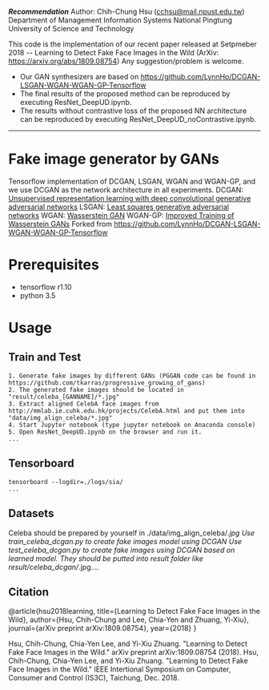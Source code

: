 ***Recommendation***
Author: Chih-Chung Hsu (cchsu@mail.npust.edu.tw)
Department of Management Information Systems
National Pingtung University of Science and Technology

This code is the implementation of our recent paper released at Setpmeber 2018 -- Learning to Detect Fake Face Images in the Wild (ArXiv: https://arxiv.org/abs/1809.08754)
Any suggestion/problem is welcome. 

- Our GAN synthesizers are based on https://github.com/LynnHo/DCGAN-LSGAN-WGAN-WGAN-GP-Tensorflow
- The final results of the proposed method can be reproduced by executing ResNet_DeepUD.ipynb.
- The results without contrastive loss of the proposed NN architecture can be reproduced by executing ResNet_DeepUD_noContrastive.ipynb.

---

# Fake image generator by GANs

Tensorflow implementation of DCGAN, LSGAN, WGAN and WGAN-GP, and we use DCGAN as the network architecture in all experiments.
DCGAN: [Unsupervised representation learning with deep convolutional generative adversarial networks](https://arxiv.org/abs/1511.06434)
LSGAN: [Least squares generative adversarial networks](https://pdfs.semanticscholar.org/0bbc/35bdbd643fb520ce349bdd486ef2c490f1fc.pdf)
WGAN: [Wasserstein GAN](https://arxiv.org/abs/1701.07875)
WGAN-GP: [Improved Training of Wasserstein GANs](http://arxiv.org/abs/1704.00028)
Forked from https://github.com/LynnHo/DCGAN-LSGAN-WGAN-WGAN-GP-Tensorflow


# Prerequisites
- tensorflow r1.10
- python 3.5


# Usage

## Train and Test
```
1. Generate fake images by different GANs (PGGAN code can be found in https://github.com/tkarras/progressive_growing_of_gans)
2. The generated fake images should be located in "result/celeba_[GANNAME]/*.jpg"
3. Extract aligned CelebA face images from http://mmlab.ie.cuhk.edu.hk/projects/CelebA.html and put them into "data/img_align_celeba/*.jpg"
4. Start Jupyter notebook (type jupyter notebook on Anaconda console)
5. Open ResNet_DeepUD.ipynb on the browser and run it. 
...
```
## Tensorboard
```
tensorboard --logdir=./logs/sia/
...
```

## Datasets
Celeba should be prepared by yourself in ./data/img_align_celeba/*.jpg
Use train_celeba_dcgan.py to create fake images model using DCGAN
Use test_celeba_dcgan.py to create fake images using DCGAN based on learned model.
They should be putted into result folder like result/celeba_dcgan/*.jpg....



## Citation
@article{hsu2018learning,
  title={Learning to Detect Fake Face Images in the Wild},
  author={Hsu, Chih-Chung and Lee, Chia-Yen and Zhuang, Yi-Xiu},
  journal={arXiv preprint arXiv:1809.08754},
  year={2018}
}

Hsu, Chih-Chung, Chia-Yen Lee, and Yi-Xiu Zhuang. "Learning to Detect Fake Face Images in the Wild." arXiv preprint arXiv:1809.08754 (2018).
Hsu, Chih-Chung, Chia-Yen Lee, and Yi-Xiu Zhuang. "Learning to Detect Fake Face Images in the Wild." IEEE Intertional Symposium on Computer, Consumer and Control (IS3C), Taichung, Dec. 2018.
